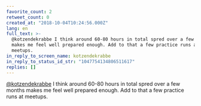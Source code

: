 ```yaml
---
favorite_count: 2
retweet_count: 0
created_at: "2018-10-04T10:24:56.000Z"
lang: en
full_text: >-
  @kotzendekrabbe I think around 60-80 hours in total spred over a few months
  makes me feel well prepared enough. Add to that a few practice runs at
  meetups.
in_reply_to_screen_name: kotzendekrabbe
in_reply_to_status_id_str: "1047754134806511617"
replies: []
---
```


[@kotzendekrabbe](https://twitter.com/kotzendekrabbe) I think around 60-80 hours
in total spred over a few months makes me feel well prepared enough. Add to that
a few practice runs at meetups.
